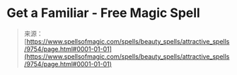 <!--yml
category: 未分类
date: 2024-06-12 18:46:09
-->

# Get a Familiar - Free Magic Spell

> 来源：[https://www.spellsofmagic.com/spells/beauty_spells/attractive_spells/9754/page.html#0001-01-01](https://www.spellsofmagic.com/spells/beauty_spells/attractive_spells/9754/page.html#0001-01-01)